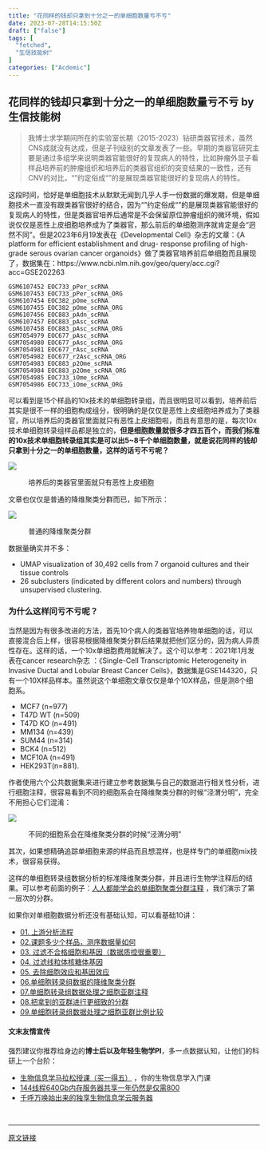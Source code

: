 ```yaml
---
title: "花同样的钱却只拿到十分之一的单细胞数量亏不亏"
date: 2023-07-28T14:15:50Z
draft: ["false"]
tags: [
  "fetched",
  "生信技能树"
]
categories: ["Acdemic"]
---
```

花同样的钱却只拿到十分之一的单细胞数量亏不亏 by 生信技能树
------
<div><section data-tool="mdnice编辑器" data-website="https://www.mdnice.com"><blockquote data-tool="mdnice编辑器"><p>我博士求学期间所在的实验室长期（2015-2023）钻研类器官技术，虽然CNS成就没有达成，但是子刊级别的文章发表了一些。早期的类器官研究主要是通过多组学来说明类器官能很好的复现病人的特性，比如肿瘤外显子看样品培养前的肿瘤组织和培养后的类器官组织的突变结果的一致性，还有CNV的对比，“”约定俗成“”的是展现类器官能很好的复现病人的特性。</p></blockquote><p data-tool="mdnice编辑器">这段时间，恰好是单细胞技术从默默无闻到几乎人手一份数据的爆发期，但是单细胞技术一直没有跟类器官很好的结合，因为“”约定俗成“”的是展现类器官能很好的复现病人的特性，但是类器官培养后通常是不会保留原位肿瘤组织的微环境，假如说仅仅是恶性上皮细胞培养成为了类器官，那么前后的单细胞测序就肯定是会“迥然不同”。但是2023年6月19发表在《Developmental Cell》杂志的文章：《A platform for efficient establishment and drug- response profiling of high-grade serous ovarian cancer organoids》做了类器官培养前后单细胞而且展现了，数据集在：https://www.ncbi.nlm.nih.gov/geo/query/acc.cgi?acc=GSE202263</p><pre data-tool="mdnice编辑器"><span></span><code>GSM6107452 EOC733_pPer_scRNA<br>GSM6107453 EOC733_pPer_scRNA_ORG<br>GSM6107454 EOC382_pOme_scRNA<br>GSM6107455 EOC382_pOme_scRNA_ORG<br>GSM6107456 EOC883_pAdn_scRNA<br>GSM6107457 EOC883_pAsc_scRNA<br>GSM6107458 EOC883_pAsc_scRNA_ORG <br>GSM7054979 EOC677_pAsc_scRNA<br>GSM7054980 EOC677_pAsc_scRNA_ORG<br>GSM7054981 EOC677_rAsc_scRNA<br>GSM7054982 EOC677_r2Asc_scRNA_ORG<br>GSM7054983 EOC883_p2Ome_scRNA<br>GSM7054984 EOC883_p2Ome_scRNA_ORG<br>GSM7054985 EOC733_iOme_scRNA<br>GSM7054986 EOC733_iOme_scRNA_ORG<br></code></pre><p data-tool="mdnice编辑器">可以看到是15个样品的10x技术的单细胞转录组，而且很明显可以看到，培养前后其实是很不一样的细胞构成组分，很明确的是仅仅是恶性上皮细胞培养成为了类器官，所以培养后的类器官里面就只有恶性上皮细胞啦，而且有意思的是，每次10x技术单细胞转录组样品都是独立的，<strong>但是细胞数量就很多才四五百个，而我们标准的10x技术单细胞转录组其实是可以出5~8千个单细胞数量，就是说花同样的钱却只拿到十分之一的单细胞数量，这样的话亏不亏呢？</strong></p><p><img data-galleryid="" data-ratio="0.8191780821917808" data-s="300,640" data-src="https://mmbiz.qpic.cn/mmbiz_png/cZNhZQ6j4wzXs0bgNGDLbicyyURS5rkMBhgSxHicghsgGr219eBOJYybEpQk0V31jCPWNVkKwLto5DNDXmibFSUyw/640?wx_fmt=png" data-type="png" data-w="730" src="https://mmbiz.qpic.cn/mmbiz_png/cZNhZQ6j4wzXs0bgNGDLbicyyURS5rkMBhgSxHicghsgGr219eBOJYybEpQk0V31jCPWNVkKwLto5DNDXmibFSUyw/640?wx_fmt=png"></p><figure data-tool="mdnice编辑器"><figcaption>培养后的类器官里面就只有恶性上皮细胞</figcaption></figure><p data-tool="mdnice编辑器">文章也仅仅是普通的降维聚类分群而已，如下所示：</p><p><img data-galleryid="" data-ratio="0.25277777777777777" data-s="300,640" data-src="https://mmbiz.qpic.cn/mmbiz_png/cZNhZQ6j4wzXs0bgNGDLbicyyURS5rkMBHfObN4rdwwicPq3UVcL3hS31ykfvZv34zf6D5Cylc1CicLAh4bFBDuWQ/640?wx_fmt=png" data-type="png" data-w="1080" src="https://mmbiz.qpic.cn/mmbiz_png/cZNhZQ6j4wzXs0bgNGDLbicyyURS5rkMBHfObN4rdwwicPq3UVcL3hS31ykfvZv34zf6D5Cylc1CicLAh4bFBDuWQ/640?wx_fmt=png"></p><figure data-tool="mdnice编辑器"><figcaption>普通的降维聚类分群</figcaption></figure><p data-tool="mdnice编辑器">数据量确实并不多：</p><ul data-tool="mdnice编辑器"><li><section>UMAP visualization of 30,492 cells from 7 organoid cultures and their tissue controls</section></li><li><section>26 subclusters (indicated by different colors and numbers) through unsupervised clustering.</section></li></ul><h3 data-tool="mdnice编辑器"><span></span>为什么这样问亏不亏呢？<span></span></h3><p data-tool="mdnice编辑器">当然是因为有很多改进的方法，首先10个病人的类器官培养物单细胞的话，可以直接混合后上样，很容易根据降维聚类分群后结果就把他们区分的，因为病人异质性存在。这样的话，一个10x单细胞费用就解决了。这个可以参考：2021年1月发表在cancer research杂志 ：《Single-Cell Transcriptomic Heterogeneity in Invasive Ductal and Lobular Breast Cancer Cells》，数据集是GSE144320，只有一个10X样品样本。虽然说这个单细胞文章仅仅是单个10X样品，但是测8个细胞系。</p><ul data-tool="mdnice编辑器"><li><section>MCF7 (n=977)</section></li><li><section>T47D WT (n=509)</section></li><li><section>T47D KO (n=491)</section></li><li><section>MM134 (n=439)</section></li><li><section>SUM44 (n=314)</section></li><li><section>BCK4 (n=512)</section></li><li><section>MCF10A (n=491)</section></li><li><section>HEK293T(n=881).</section></li></ul><p data-tool="mdnice编辑器">作者使用六个公共数据集来进行建立参考数据集与自己的数据进行相关性分析，进行细胞注释，很容易看到不同的细胞系会在降维聚类分群的时候“泾渭分明”，完全不用担心它们混淆：</p><p><img data-galleryid="" data-ratio="0.601823708206687" data-s="300,640" data-src="https://mmbiz.qpic.cn/mmbiz_png/cZNhZQ6j4wzXs0bgNGDLbicyyURS5rkMB8UibwXumicN1RkziaFP9T0SUpxNm4Bibj7ILYnRDjkVg052KvYC2ygxWyg/640?wx_fmt=png" data-type="png" data-w="658" src="https://mmbiz.qpic.cn/mmbiz_png/cZNhZQ6j4wzXs0bgNGDLbicyyURS5rkMB8UibwXumicN1RkziaFP9T0SUpxNm4Bibj7ILYnRDjkVg052KvYC2ygxWyg/640?wx_fmt=png"></p><figure data-tool="mdnice编辑器"><figcaption>不同的细胞系会在降维聚类分群的时候“泾渭分明”</figcaption></figure><p data-tool="mdnice编辑器">其次，如果想精确追踪单细胞来源的样品而且想混样，也是样专门的单细胞mix技术，很容易获得。</p><p data-tool="mdnice编辑器">这样的单细胞转录组数据分析的标准降维聚类分群，并且进行生物学注释后的结果。可以参考前面的例子：<a href="https://mp.weixin.qq.com/s?__biz=MzAxMDkxODM1Ng==&amp;mid=2247497956&amp;idx=1&amp;sn=5d4deb7cf7b7848b3e2273cbd663bb6a&amp;scene=21#wechat_redirect" data-linktype="2">人人都能学会的单细胞聚类分群注释</a> ，我们演示了第一层次的分群。</p><p data-tool="mdnice编辑器">如果你对单细胞数据分析还没有基础认知，可以看基础10讲：</p><ul data-tool="mdnice编辑器"><li><section><a href="https://mp.weixin.qq.com/s?__biz=MzI1Njk4ODE0MQ==&amp;mid=2247486076&amp;idx=1&amp;sn=52bb851d7dc23461233a2cf458736151&amp;scene=21#wechat_redirect" data-linktype="2">01. 上游分析流程</a></section></li><li><section><a href="https://mp.weixin.qq.com/s?__biz=MzI1Njk4ODE0MQ==&amp;mid=2247486082&amp;idx=1&amp;sn=03cadceffb2c14ba95d97fe5caf38d94&amp;scene=21#wechat_redirect" data-linktype="2">02.课题多少个样品，测序数据量如何</a></section></li><li><section><a href="https://mp.weixin.qq.com/s?__biz=MzI1Njk4ODE0MQ==&amp;mid=2247486088&amp;idx=1&amp;sn=3a115338ee4937d20caab78627237553&amp;scene=21#wechat_redirect" data-linktype="2">03. 过滤不合格细胞和基因（数据质控很重要）</a></section></li><li><section><a href="https://mp.weixin.qq.com/s?__biz=MzI1Njk4ODE0MQ==&amp;mid=2247486096&amp;idx=1&amp;sn=1a99c4c5800b7e0287db3e8ef369fab8&amp;scene=21#wechat_redirect" data-linktype="2">04. 过滤线粒体核糖体基因</a></section></li><li><section><a href="https://mp.weixin.qq.com/s?__biz=MzI1Njk4ODE0MQ==&amp;mid=2247486098&amp;idx=1&amp;sn=bf9a71df848d74fe665ce7d5e283d5ff&amp;scene=21#wechat_redirect" data-linktype="2">05. 去除细胞效应和基因效应</a></section></li><li><section><a href="https://mp.weixin.qq.com/s?__biz=MzI1Njk4ODE0MQ==&amp;mid=2247486260&amp;idx=1&amp;sn=c6abf658de73594d1d77d8e1ffa7d153&amp;scene=21#wechat_redirect" data-linktype="2">06.单细胞转录组数据的降维聚类分群</a></section></li><li><section><a href="https://mp.weixin.qq.com/s?__biz=MzI1Njk4ODE0MQ==&amp;mid=2247486271&amp;idx=1&amp;sn=638b434b6deee63206af1c0eeda175ab&amp;scene=21#wechat_redirect" data-linktype="2">07.单细胞转录组数据处理之细胞亚群注释</a></section></li><li><section><a href="https://mp.weixin.qq.com/s?__biz=MzI1Njk4ODE0MQ==&amp;mid=2247486278&amp;idx=1&amp;sn=91250ef733833ff00371818b215dc124&amp;scene=21#wechat_redirect" data-linktype="2">08.把拿到的亚群进行更细致的分群</a></section></li><li><section><a href="https://mp.weixin.qq.com/s?__biz=MzI1Njk4ODE0MQ==&amp;mid=2247486287&amp;idx=1&amp;sn=49627c638ff9c04418282c53518aa7c7&amp;scene=21#wechat_redirect" data-linktype="2">09.单细胞转录组数据处理之细胞亚群比例比较</a></section></li></ul></section><h4 data-tool="mdnice编辑器">文末友情宣传</h4><p data-tool="mdnice编辑器">强烈建议你推荐给身边的<strong>博士后以及年轻生物学PI</strong>，多一点数据认知，让他们的科研上一个台阶：</p><ul data-tool="mdnice编辑器"><li><section><a target="_blank" href="http://mp.weixin.qq.com/s?__biz=MzAxMDkxODM1Ng==&amp;mid=2247523501&amp;idx=1&amp;sn=08ba40250a2c2da72d324e985b1692c1&amp;chksm=9b4bdc16ac3c55008ba185e92683e24c80f258c3ad385ba6fb44746ecc75eaa7276eaeff8631&amp;scene=21#wechat_redirect" textvalue="生物信息学马拉‍松授课（买一得五）" linktype="text" imgurl="" imgdata="null" data-itemshowtype="0" tab="innerlink" data-linktype="2">生物信息学马拉松授课（买一得五）</a> ，你的生物信息学入门课</section></li><li><section><a target="_blank" href="http://mp.weixin.qq.com/s?__biz=MzAxMDkxODM1Ng==&amp;mid=2247522831&amp;idx=2&amp;sn=1744efdf428465425a145ff3a982198b&amp;chksm=9b4bdab4ac3c53a28fbecbbff4f254f470b54a7a20468bb753b295b930315e1ec45bcbabc10b&amp;scene=21#wechat_redirect" textvalue="144线程640Gb内存服务器共享一年‍仍然是仅需800" linktype="text" imgurl="" imgdata="null" data-itemshowtype="0" tab="innerlink" data-linktype="2" hasload="1">144线程640Gb内存服务器共享一年仍然是仅需800</a></section></li><li><section><a target="_blank" href="http://mp.weixin.qq.com/s?__biz=MzAxMDkxODM1Ng==&amp;mid=2247519765&amp;idx=1&amp;sn=ce5a8c8182f854c88043059f8c2cb9ff&amp;chksm=9b4bceaeac3c47b88c19941d43dbb1401f3a92206481a0afc41159927868199643f795d62a7e&amp;scene=21#wechat_redirect" textvalue="千呼万唤始出来的独享生物信息学云服务器" linktype="text" imgurl="" imgdata="null" data-itemshowtype="0" tab="innerlink" data-linktype="2" hasload="1">千呼万唤始出来的独享生物信息学云服务器</a></section></li></ul><p><br></p><p><mp-style-type data-value="3"></mp-style-type></p></div>  
<hr>
<a href="https://mp.weixin.qq.com/s/KjWlbEfiea0AebOHxR5t1w",target="_blank" rel="noopener noreferrer">原文链接</a>
